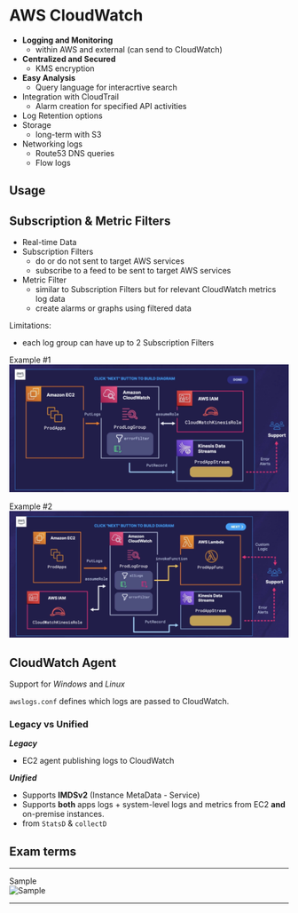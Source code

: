 # AWS CloudWatch
- __Logging and Monitoring__
  - within AWS and external (can send to CloudWatch)
- __Centralized and Secured__
  - KMS encryption
- __Easy Analysis__
  - Query language for interacrtive search
- Integration with CloudTrail
  - Alarm creation for specified API activities
- Log Retention options
- Storage
  - long-term with S3 
- Networking logs
  - Route53 DNS queries
  - Flow logs

## Usage

## Subscription & Metric Filters

- Real-time Data
- Subscription Filters
  - do or do not sent to target AWS services
  - subscribe to a feed to be sent to target AWS services
- Metric Filter 
  - similar to Subscription Filters but for relevant CloudWatch metrics log data 
  - create alarms or graphs using filtered data

Limitations:
- each log group can have up to 2 Subscription Filters

   
Example #1  
![Example1](img/example1.jpg)

Example #2  
![Example2](img/example2.jpg)

## CloudWatch Agent   

Support for *Windows* and *Linux*

`awslogs.conf` defines which logs are passed to CloudWatch. 

### Legacy vs Unified

***Legacy***  
- EC2 agent publishing logs to CloudWatch

***Unified***  
- Supports __IMDSv2__ (Instance MetaData - Service)
- Supports __both__ apps logs + system-level logs and metrics from EC2 __and__ on-premise instances.  
- from `StatsD` & `collectD`




## Exam terms

  
---  

Sample    
![Sample](img/sample.jpg)

---  

